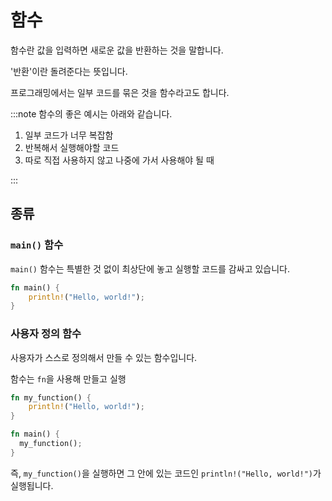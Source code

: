 # 함수

함수란 값을 입력하면 새로운 값을 반환하는 것을 말합니다.

'반환'이란 돌려준다는 뜻입니다.

프로그래밍에서는 일부 코드를 묶은 것을 함수라고도 합니다.

:::note 함수의 좋은 예시는 아래와 같습니다.

1. 일부 코드가 너무 복잡함
2. 반복해서 실행해야할 코드
3. 따로 직접 사용하지 않고 나중에 가서 사용해야 될 때

:::

## 종류

### `main()` 함수

`main()` 함수는 특별한 것 없이 최상단에 놓고 실행할 코드를 감싸고 있습니다.

```rust
fn main() {
    println!("Hello, world!");
}
```

### 사용자 정의 함수

사용자가 스스로 정의해서 만들 수 있는 함수입니다.

함수는 `fn`을 사용해 만들고 실행

```rust
fn my_function() {
    println!("Hello, world!");
}

fn main() {
  my_function();
}
```

즉, `my_function()`을 실행하면 그 안에 있는 코드인 `println!("Hello, world!")`가 실행됩니다.
